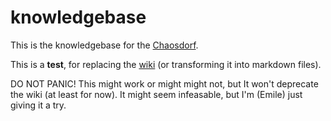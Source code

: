 # knowledgebase

This is the knowledgebase for the [Chaosdorf](https://chaosdorf.de).

This is a **test**, for replacing the [wiki](https://wiki.chaosdorf.de) (or transforming it into markdown files).

DO NOT PANIC! This might work or might might not, but It won't deprecate the wiki (at least for now). It might seem infeasable, but I'm (Emile) just giving it a try.